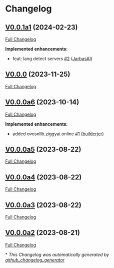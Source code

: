 # Changelog

## [V0.0.1a1](https://github.com/OpenVoiceOS/ovos-translate-server-plugin/tree/V0.0.1a1) (2024-02-23)

[Full Changelog](https://github.com/OpenVoiceOS/ovos-translate-server-plugin/compare/V0.0.0...V0.0.1a1)

**Implemented enhancements:**

- feat: lang detect servers [\#2](https://github.com/OpenVoiceOS/ovos-translate-server-plugin/pull/2) ([JarbasAl](https://github.com/JarbasAl))

## [V0.0.0](https://github.com/OpenVoiceOS/ovos-translate-server-plugin/tree/V0.0.0) (2023-11-25)

[Full Changelog](https://github.com/OpenVoiceOS/ovos-translate-server-plugin/compare/V0.0.0a6...V0.0.0)

## [V0.0.0a6](https://github.com/OpenVoiceOS/ovos-translate-server-plugin/tree/V0.0.0a6) (2023-10-14)

[Full Changelog](https://github.com/OpenVoiceOS/ovos-translate-server-plugin/compare/V0.0.0a5...V0.0.0a6)

**Implemented enhancements:**

- added ovosnllb.ziggyai.online [\#1](https://github.com/OpenVoiceOS/ovos-translate-server-plugin/pull/1) ([builderjer](https://github.com/builderjer))

## [V0.0.0a5](https://github.com/OpenVoiceOS/ovos-translate-server-plugin/tree/V0.0.0a5) (2023-08-22)

[Full Changelog](https://github.com/OpenVoiceOS/ovos-translate-server-plugin/compare/V0.0.0a4...V0.0.0a5)

## [V0.0.0a4](https://github.com/OpenVoiceOS/ovos-translate-server-plugin/tree/V0.0.0a4) (2023-08-22)

[Full Changelog](https://github.com/OpenVoiceOS/ovos-translate-server-plugin/compare/V0.0.0a3...V0.0.0a4)

## [V0.0.0a3](https://github.com/OpenVoiceOS/ovos-translate-server-plugin/tree/V0.0.0a3) (2023-08-22)

[Full Changelog](https://github.com/OpenVoiceOS/ovos-translate-server-plugin/compare/V0.0.0a2...V0.0.0a3)

## [V0.0.0a2](https://github.com/OpenVoiceOS/ovos-translate-server-plugin/tree/V0.0.0a2) (2023-08-21)

[Full Changelog](https://github.com/OpenVoiceOS/ovos-translate-server-plugin/compare/55a0937447c8b7d4dcdd06a86c53a200e8d95323...V0.0.0a2)



\* *This Changelog was automatically generated by [github_changelog_generator](https://github.com/github-changelog-generator/github-changelog-generator)*

